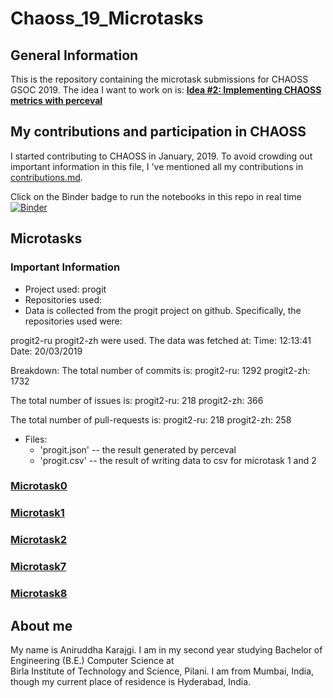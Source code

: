 # Chaoss_19_Microtasks

## General Information
This is the repository containing the microtask submissions for CHAOSS GSOC 2019. The idea I want to work on is:
**[Idea #2: Implementing CHAOSS metrics with perceval](https://github.com/chaoss/wg-gmd/issues/81)**


## My contributions and participation in CHAOSS
I started contributing to CHAOSS in January, 2019. To avoid crowding out important information in this file, I 've mentioned all my contributions in [contributions.md](./contributions.md).

Click on the Binder badge to run the notebooks in this repo in real time  
[![Binder](https://mybinder.org/badge_logo.svg)](https://mybinder.org/v2/gh/Polaris000/Chaoss_19_Microtasks/master)  
  
## Microtasks

### Important Information
- Project used: progit
- Repositories used: 
- Data is collected from the progit project on github. Specifically, the repositories used were:

progit2-ru
progit2-zh were used.
The data was fetched at: Time: 12:13:41 Date: 20/03/2019 

Breakdown: 
The total number of commits is:
progit2-ru: 1292
progit2-zh: 1732

The total number of issues is:
progit2-ru: 218
progit2-zh: 366

The total number of pull-requests is:
progit2-ru: 218
progit2-zh: 258

- Files: 
    - 'progit.json' -- the result generated by perceval
    - 'progit.csv' -- the result of writing data to csv for microtask 1 and 2

### [Microtask0](./microtask0)

### [Microtask1](./microtask1)

### [Microtask2](./microtask2)

### [Microtask7](./microtask7)

### [Microtask8](./microtask8)

## About me
My name is Aniruddha Karajgi. I am in my second year studying Bachelor of Engineering (B.E.) Computer Science at  
Birla Institute of Technology and Science, Pilani. I am from Mumbai, India, though my current place of residence is Hyderabad, India. 

